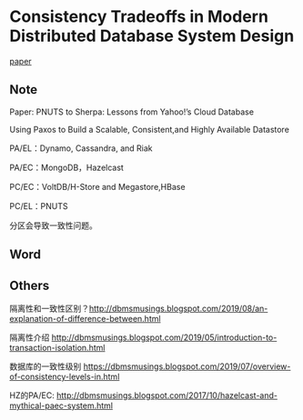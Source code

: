 # Consistency Tradeoffs in Modern Distributed Database System Design

[paper](docs/abadi-pacelc.pdf)

## Note

Paper: PNUTS to Sherpa: Lessons from Yahoo!’s Cloud Database 

Using Paxos to Build a Scalable, Consistent,and Highly Available Datastore

PA/EL：Dynamo, Cassandra, and Riak

PA/EC：MongoDB，Hazelcast

PC/EC：VoltDB/H-Store and Megastore,HBase

PC/EL：PNUTS

分区会导致一致性问题。


## Word

## Others

隔离性和一致性区别？http://dbmsmusings.blogspot.com/2019/08/an-explanation-of-difference-between.html

隔离性介绍 http://dbmsmusings.blogspot.com/2019/05/introduction-to-transaction-isolation.html

数据库的一致性级别 https://dbmsmusings.blogspot.com/2019/07/overview-of-consistency-levels-in.html

HZ的PA/EC: http://dbmsmusings.blogspot.com/2017/10/hazelcast-and-mythical-paec-system.html